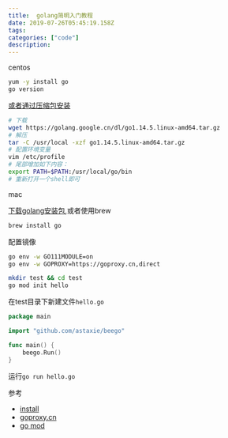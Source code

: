 ```yaml
---
title:  golang简明入门教程
date: 2019-07-26T05:45:19.158Z
tags: 
categories: ["code"]
description: 
---
```


centos


```bash
yum -y install go
go version
```

[或者通过压缩包安装](https://golang.google.cn/dl/)  
```bash
# 下载
wget https://golang.google.cn/dl/go1.14.5.linux-amd64.tar.gz
# 解压
tar -C /usr/local -xzf go1.14.5.linux-amd64.tar.gz
# 配置环境变量
vim /etc/profile
# 尾部增加如下内容：
export PATH=$PATH:/usr/local/go/bin
# 重新打开一个shell即可
```


mac

[下载golang安装包](https://golang.google.cn/doc/install),或者使用brew
```bash
brew install go
```

配置镜像
```bash
go env -w GO111MODULE=on
go env -w GOPROXY=https://goproxy.cn,direct
```

```bash
mkdir test && cd test
go mod init hello

```

在test目录下新建文件`hello.go`
```go
package main

import "github.com/astaxie/beego"

func main() {
    beego.Run()
}
```

运行`go run hello.go`



参考  

- [install](https://golang.google.cn/doc/install)
- [goproxy.cn](https://github.com/goproxy/goproxy.cn)
- [go mod](https://zhuanlan.zhihu.com/p/60703832)